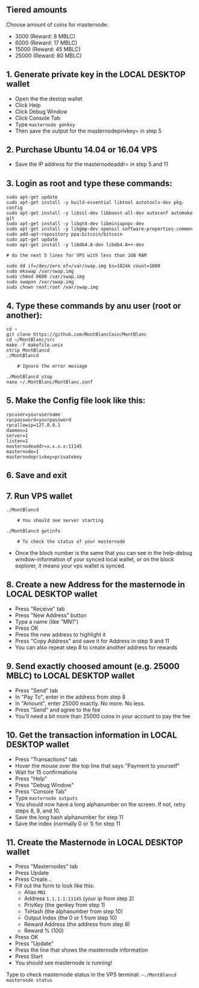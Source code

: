 ## Tiered amounts

Choose amount of coins for masternode:
- 3000 (Reward: 8 MBLC)
- 6000 (Reward: 17 MBLC)
- 15000 (Reward: 45 MBLC)
- 25000 (Reward: 80 MBLC)

## 1. Generate private key in the LOCAL DESKTOP wallet

- Open the the destop wallet
- Click Help
- Click Debug Window
- Click Console Tab
- Type <code>masternode genkey</code>
- Then save the output for the masternodeprivkey= in step 5

## 2. Purchase Ubuntu 14.04 or 16.04 VPS 

- Save the IP address for the masternodeaddr= in step 5 and 11

## 3. Login as root and type these commands:

	sudo apt-get update
	sudo apt-get install -y build-essential libtool autotools-dev pkg-config
	sudo apt-get install -y libssl-dev libboost-all-dev autoconf automake git
	sudo apt-get install -y libqt4-dev libminiupnpc-dev
	sudo apt-get install -y libgmp-dev openssl software-properties-common
	sudo add-apt-repository ppa:bitcoin/bitcoin
	sudo apt-get update
	sudo apt-get install -y libdb4.8-dev libdb4.8++-dev
		
	# do the next 5 lines for VPS with less than 1GB RAM
	
	sudo dd if=/dev/zero of=/var/swap.img bs=1024k count=1000
	sudo mkswap /var/swap.img
	sudo chmod 0600 /var/swap.img
	sudo swapon /var/swap.img
	sudo chown root:root /var/swap.img

## 4. Type these commands by anu user (root or another):

	cd ~
	git clone https://github.com/MontBlancCoin/MontBlanc
	cd ~/MontBlanc/src
	make -f makefile.unix
	strip MontBlancd
	./MontBlancd
	
		# Ignore the error message
	
	./MontBlancd stop
	nano ~/.MontBlanc/MontBlanc.conf

## 5. Make the Config file look like this:

	rpcuser=yourusername
	rpcpassword=yourpassword
	rpcallowip=127.0.0.1
	daemon=1
	server=1
	listen=1
	masternodeaddr=x.x.x.x:11145
	masternode=1
	masternodeprivkey=privatekey
	
## 6. Save and exit

## 7. Run VPS wallet

	./MontBlancd

		# You should see server starting
	
	./MontBlancd getinfo
		
		# To check the status of your masternode

- Once the block number is the same that you can see in the help-debug window-information of your synced local wallet, or on the block explorer, it means your vps wallet is synced.

## 8. Create a new Address for the masternode in LOCAL DESKTOP wallet

- Press "Receive" tab
- Press "New Address" button
- Type a name (like "MN1")
- Press OK
- Press the new address to highlight it
- Press "Copy Address" and save it for Address in step 9 and 11
- You can also repeat step 8 to create another address for rewards

## 9. Send exactly choosed amount (e.g. 25000 MBLC) to LOCAL DESKTOP wallet

- Press "Send" tab
- In "Pay To", enter in the address from step 8
- In "Amount", enter 25000 exactly. No more. No less.
- Press "Send" and agree to the fee
- You'll need a bit more than 25000 coins in your account to pay the fee

## 10. Get the transaction information in LOCAL DESKTOP wallet

- Press "Transactions" tab
- Hover the mouse over the top line that says "Payment to yourself"
- Wait for 15 confirmations
- Press "Help"
- Press "Debug Window"
- Press "Console Tab"
- Type <code>masternode outputs</code>
- You should now have a long alphanumber on the screen. If not, retry steps 8, 9, and 10.
- Save the long hash alphanumber for step 11
- Save the index (normally 0 or 1) for step 11

## 11. Create the Masternode in LOCAL DESKTOP wallet

- Press "Masternodes" tab
- Press Update
- Press Create...
- Fill out the form to look like this:
	+ Alias <code>MN1</code>
	+ Address <code>1.1.1.1:11145</code> (your ip from step 2)
	+ PrivKey (the genkey from step 1)
	+ TxHash (the alphanumber from step 10)
	+ Output Index (the 0 or 1 from step 10)
	+ Reward Address (the address from step 8)
	+ Reward % (100)
- Press OK
- Press "Update"
- Press the line that shows the masternode information
- Press Start
- You should see masternode is running!

Type to check masternode status in the VPS terminal: 
<code>~./MontBlancd masternode status</code>
